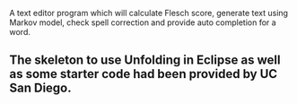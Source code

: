 A text editor program which will calculate Flesch score, generate text using Markov model, check spell correction and provide auto completion for a word.

## The skeleton to use Unfolding in Eclipse as well as some starter code had been provided by UC San Diego.

